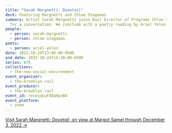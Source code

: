 ```yaml
---
title: "Sarah Margnetti: Dovetail"
deck: Featuring Margnetti and Chloe Stagaman
summary: Artist Sarah Margnetti joins Rail Director of Programs Chloe Stagaman
  for a conversation. We conclude with a poetry reading by Ariel Yelen.
people:
  - person: sarah-margnetti
  - person: chloe-stagaman
poets:
  - person: ariel-yelen
date: 2022-10-24T13:00:00-0500
end_date: 2022-10-24T14:30:00-0500
series: 675
collections:
  - the-new-social-environment
event_organizer:
  - the-brooklyn-rail
event_producer:
  - the-brooklyn-rail
event_id: receuqCwF4DaHpvB4
event_platform:
  - zoom
---
```

[V﻿isit Sarah Margnetti: *Dovetail*, on view at Margot Samel through December 3, 2022 →](https://www.margotsamel.com/exhibition/sarah-margnetti/)